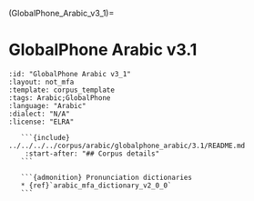 
(GlobalPhone_Arabic_v3_1)=
# GlobalPhone Arabic v3.1

``````{corpus} GlobalPhone Arabic v3.1
:id: "GlobalPhone Arabic v3_1"
:layout: not_mfa
:template: corpus_template
:tags: Arabic;GlobalPhone
:language: "Arabic"
:dialect: "N/A"
:license: "ELRA"

   ```{include} ../../../../corpus/arabic/globalphone_arabic/3.1/README.md
    :start-after: "## Corpus details"
   ```

   ```{admonition} Pronunciation dictionaries
   * {ref}`arabic_mfa_dictionary_v2_0_0`
   ```
``````

